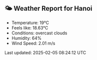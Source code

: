 <!-- WEATHER-START -->
## 🌤 Weather Report for Hanoi

- Temperature: 19°C
- Feels like: 18.63°C
- Conditions: overcast clouds
- Humidity: 64%
- Wind Speed: 2.01 m/s

Last updated: 2025-02-05 08:24:12 UTC
<!-- WEATHER-END -->
